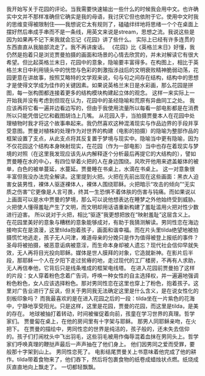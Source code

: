我开始写关于花园的评论。当我需要快速输出一些什么的时候我会用中文。也许确实中文并不那样准确但它确实是我的母语，我讨厌它但也依附于它。使用中文时我的思维变得被限制住——我想说它太有规则了，磕磕绊绊地将思绪一个个在桌面上摆好然后串成手串而不是一条线，用英文来说是stream，思想之流。我说这些是因为如果再不记下来我就会忘记《花园》讲了些什么。
实际上已经有许多连贯的东西直直从我脑部流走了。我不再讲废话。
《花园》比《英格兰末日》好懂，我仍然是抱着只是浏览贾曼拍摄的画面和场景的心情去欣赏的，并未对解读它有很大希望。但比起英格兰末日，花园中的意象，隐喻要丰富得多。在构图上，相比于英格兰末日中利用镜头中的恍惚与色彩的刺激指涉战后的文明衰败精神脆弱动荡，花园更意在讲故事，按照艾略特的文学观来说，句与句之间存在结构，结构中的思想才是使得文学成为佳作的关键因素。如果说英格兰末日是水彩画，那么花园是拼图，每一张构图都连接着更多的结构模块构建起立体的观念。
这样一来实际上一开始我并没有考虑到但现在认为，花园中的圣经隐喻和荒原有异曲同工之处。
我应该再将它看一遍并边看边写的，但由于我使用流量所以每看一部电影都是在消费所以只能凭借记忆和截图胡诌上几嘴。
从花园入手，当拍摄贾曼本人在花园中处理植物时我才将这个故事串起来。我仍然喜欢这种混淆现实与作品边界的手段并享受意图。贾曼对植株的处理作为对世界的构建（电影的拍摄）的隐喻为整部作品的框架设置了支点，从此支点将其反复置于梦境与现实中。隐喻当中更有隐喻，因为不仅花园这个结构本身映射现实，在花园（作为一部电影）当中也存在着现实与梦境的对照（在这里我发现应该先从内解释逐个分析最后再提它的大结构的），譬如贾曼睡在水的中心，有四位举着火把的人在身边围绕。风吹开他用来遮盖躯体的被单，白色的被单蔓延，水蔓延。贾曼睡在书桌上，水滴在书桌上。
这一对意象很丰富但我没办法完全解读。这里提到火把。火把在先前出现在这些画面：黑衣人迫害女装男性，裸体人驱逐裸体人，裸体人围绕耶稣。火把暗示“攻击的倾向”“无实质之伤害”它更像是人言可畏，终其一生恐惧不着体肤的伤害与钝痛。而如果说以上画面可以是水中贾曼的梦境，那么可以说他想表达在睡梦之外他始终受到威胁。火把使人懂得羞耻产生了文明，而文明却用话语重新构建了羞耻滥用火把对性少数进行迫害。 所以说对于火把，相比“驱逐”我更想把放在“映射羞耻”这层含义上。
在花园里美好的意象与糟糕的意象能够成对，有助于我猜测解读。男同性恋在海边接吻实在是浪漫，这里tilda抱着孩子，画面和谐幸福。而在片头里tilda绝望地被拍摄慌忙地逃走，孩子无人问津，难道母亲的分娩只是作为值得被登上报纸的事件？圣母将被拍摄，被恶意诟病被意淫，而生命本身却被人遗忘？现代社会信仰早就失效，无人再将目光投向耶稣。媒体是世人膜拜的对象，它造就新神。在影片后半段，那耶稣一个人在夕阳下走过贫瘠的地，走过现代的工厂楼房，不再有人求助，无人再信奉他，它背后只是线条堆成的框架电线塔。
在进入花园前贾曼拍了这样的片段：女人穿着粉色念着广告词，呼唤一种女性的自主选择权，并一遍遍地强调粉色粉色，女人应该选择粉色。那对男同性恋在这里也穿上了粉色，抱着孩子。这里对广告业进行了反讽，但关于男同我无法确定这里是什么含义，是在说女性化的刻板印象吗？
而我最喜欢的是在进入花园之后的一段：tilda坐在一片紫色的花海中，宁静地享受阳光。只是这样，这里是花园，贾曼的花园，而这里是tilda，是美的存在。
地球被抽打着转动，时间被催促着向前，孩童在学习世界的真理。哲学家们。
贾曼匐在桌上，在他的房间里有十字架与耶稣。
那男人同耶稣亲吻，在火把下。
在贾曼的描绘中，男同性恋的世界是纯洁的，孩子般的，还未失去信仰的。孩子们打闹枕头中飞出羽毛，这些羽毛被用作侮辱混着血抹在男同头上。哲学家们呼唤真理的鞭挞声最后一声声抽在了他们身上。
他们因男同之爱而受罪，要般那十字架到山上。
男同性恋死了。
电影结尾贾曼关上书意味着他完成了他的耕作。tilda带着食物来了，他们吞下，然后将包裹食物的纸卷成蜡烛状点燃。纸烧成灰直直地向上飘走了。
一切都轻飘飘。
